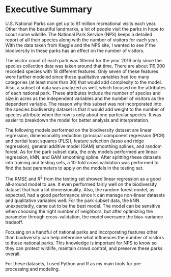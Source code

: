 # Executive Summary
U.S. National Parks can get up to 91 million recreational visits each year. Other than the beautiful landmarks, a lot of people visit the parks in hope to scout some wildlife. The National Park Service (NPS) keeps a detailed report of all their species along with the number of visitors for each year. With the data taken from Kaggle and the NPS site, I wanted to see if the biodiversity in these parks has an effect on the number of visitors.

The visitor count of each park was filtered for the year 2016 only since the species collection data was taken around that time. There are about 119,000 recorded species with 18 different features. Only seven of these features were further modeled since those qualitative variables had too many categories (at least more than 30) that would add complexity to the model. Also, a subset of data was analyzed as well, which focused on the attributes of each national park. These attributes include the number of species and size in acres as the independent variables and the number of visitors as the dependent variable. The reason why this subset was not incorporated into the species biodiversity dataset is that it would add weight to the number of species attribute when the row is only about one particular species. It was easier to breakdown the model for better analysis and interpretation.

The following models performed on the biodiversity dataset are linear regression, dimensionality reduction (principal component regression (PCR) and partial least squares (PLS)), feature selection (lasso and ridge regression), general additive model (GAM) smoothing splines, and random forest. As for the park subset data, the only models performed are linear regression, kNN, and GAM smoothing spline. After splitting these datasets into training and testing sets, a 10-fold cross validation was performed to find the best parameters to apply on the models in the testing set.

The RMSE and $R^2$ from the testing set showed linear regression as a good all-around model to use. It even performed fairly well on the biodiversity dataset that had a lot dimensionality. Also, the random forest model, as expected, had a good performance since it can manage non-linear datasets and qualitative variables well. For the park subset data, the kNN unexpectedly, came out to be the best model. The model can be sensitive when choosing the right number of neighbors, but after optimizing the parameter through cross-validation, the model overcame the bias-variance tradeoff.

Focusing on a handful of national parks and incorporating  features other than biodiversity can help determine what influences the number of visitors to these national parks. This knowledge is important for NPS to know so they can protect wildlife, maintain crowd control, and preserve these parks overall.

For these datasets, I used Python and R as my main tools for pre-processing and modeling.
